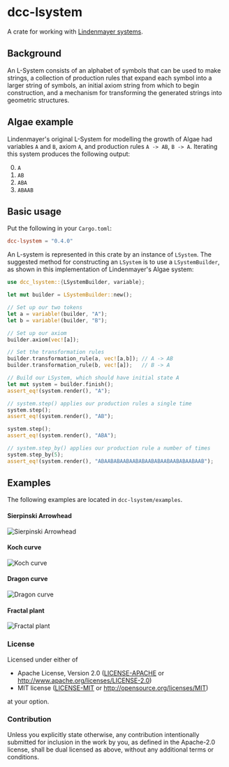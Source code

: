 # dcc-lsystem

A crate for working with [Lindenmayer systems](https://en.wikipedia.org/wiki/L-system).

## Background

An L-System consists of an alphabet of symbols that can be used to make strings,
a collection of production rules that expand each symbol into a larger string of symbols,
an initial axiom string from which to begin construction, and a mechanism for transforming
the generated strings into geometric structures.

## Algae example
Lindenmayer's original L-System for modelling the growth of Algae had
variables `A` and `B`, axiom `A`, and production rules `A -> AB`, `B -> A`.  Iterating
this system produces the following output:

0. `A`
1. `AB`
2. `ABA`
3. `ABAAB`

## Basic usage

Put the following in your `Cargo.toml`:

```toml
dcc-lsystem = "0.4.0"
```

An L-system is represented in this crate by an instance of `LSystem`.  The suggested method for constructing an `LSystem`
is to use a `LSystemBuilder`, as shown in this implementation of Lindenmayer's Algae system:

```rust
use dcc_lsystem::{LSystemBuilder, variable};

let mut builder = LSystemBuilder::new();

// Set up our two tokens
let a = variable!(builder, "A");
let b = variable!(builder, "B");

// Set up our axiom
builder.axiom(vec![a]);

// Set the transformation rules
builder.transformation_rule(a, vec![a,b]); // A -> AB
builder.transformation_rule(b, vec![a]);   // B -> A

// Build our LSystem, which should have initial state A
let mut system = builder.finish();
assert_eq!(system.render(), "A");

// system.step() applies our production rules a single time
system.step();
assert_eq!(system.render(), "AB");

system.step();
assert_eq!(system.render(), "ABA");

// system.step_by() applies our production rule a number of times
system.step_by(5);
assert_eq!(system.render(), "ABAABABAABAABABAABABAABAABABAABAAB");
```

## Examples

The following examples are located in `dcc-lsystem/examples`.

#### Sierpinski Arrowhead

![Sierpinski Arrowhead](https://user-images.githubusercontent.com/266585/62997521-73583380-be1d-11e9-8451-5ebf32216550.png)

#### Koch curve

![Koch curve](https://user-images.githubusercontent.com/266585/62997274-90403700-be1c-11e9-9f80-80968e265a8f.png)

#### Dragon curve

![Dragon curve](https://user-images.githubusercontent.com/266585/62997357-d5646900-be1c-11e9-8c24-c7da5958ef48.png)

#### Fractal plant

![Fractal plant](https://user-images.githubusercontent.com/266585/62997436-21afa900-be1d-11e9-8222-dfdc2ef18b72.png)

### License

Licensed under either of

 * Apache License, Version 2.0
   ([LICENSE-APACHE](LICENSE-APACHE) or http://www.apache.org/licenses/LICENSE-2.0)
 * MIT license
   ([LICENSE-MIT](LICENSE-MIT) or http://opensource.org/licenses/MIT)

at your option.

### Contribution

Unless you explicitly state otherwise, any contribution intentionally submitted
for inclusion in the work by you, as defined in the Apache-2.0 license, shall be
dual licensed as above, without any additional terms or conditions.